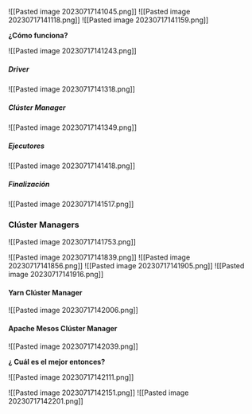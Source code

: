 
![[Pasted image 20230717141045.png]]
![[Pasted image 20230717141118.png]]
![[Pasted image 20230717141159.png]]

**¿Cómo funciona?**

![[Pasted image 20230717141243.png]]

##### Driver

![[Pasted image 20230717141318.png]]

##### Clúster Manager

![[Pasted image 20230717141349.png]]

##### Ejecutores

![[Pasted image 20230717141418.png]]

##### Finalización

![[Pasted image 20230717141517.png]]


### Clúster Managers

![[Pasted image 20230717141753.png]]

![[Pasted image 20230717141839.png]]
![[Pasted image 20230717141856.png]]
![[Pasted image 20230717141905.png]]
![[Pasted image 20230717141916.png]]


#### Yarn Clúster Manager

![[Pasted image 20230717142006.png]]

#### Apache Mesos Clúster Manager

![[Pasted image 20230717142039.png]]


**¿ Cuál es el mejor entonces?**

![[Pasted image 20230717142111.png]]

![[Pasted image 20230717142151.png]]
![[Pasted image 20230717142201.png]]




